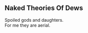 Naked Theories Of Dews
----------------------
Spoiled gods and daughters.  
For me they are aerial.  
